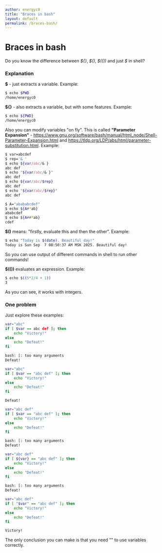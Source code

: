 ```yaml
---
author: energyc0
title: "Braces in bash"
layout: default
permalink: /braces-bash/
---
```


# Braces in bash
Do you know the difference between *\$\{\}*, *\$()*, *\$(())* and just *\$* in shell?

### Explanation
**\$** - just extracts a variable. Example:
```bash
$ echo $PWD 
/home/energyc0
```

**${}** - also extracts a variable, but with some features. Example:
```bash
$ echo ${PWD}
/home/energyc0
```
Also you can modify variables \"on fly\". This is called **"Parameter Expansion"** - <https://www.gnu.org/software/bash/manual/html_node/Shell-Parameter-Expansion.html> and <https://tldp.org/LDP/abs/html/parameter-substitution.html>. Example:
```bash
$ var=abcdef
$ rep='& '
$ echo ${var/abc/& }
abc def
$ echo "${var/abc/& }"
abc def
$ echo ${var/abc/$rep}
abc def
$ echo "${var/abc/$rep}"
abc def

$ A="abababcdef"
$ echo ${A#*ab}
ababcdef
$ echo ${A##*ab}
cdef
```

**\$\(\)** means: "firstly, evaluate this and then the other". Example:
```bash
$ echo "Today is $(date). Beautiful day!"
Today is Sun Sep  7 08:50:37 AM MSK 2025. Beautiful day!
```
So you can use output of different commands in shell to run other commands!

**\$\(\(\)\)** evaluates an expression. Example:
```bash
$ echo $((5*2/4 + 1))
3
```
As you can see, it works with integers.

### One problem
Just explore these examples:
```bash
var="abc"
if [ $var == abc def ]; then
    echo "Victory!"
else
    echo "Defeat!"
fi

bash: [: too many arguments
Defeat!
```
```bash
var="abc"
if [ $var == "abc def" ]; then
    echo "Victory!"
else
    echo "Defeat!"
fi

Defeat!
```
```bash
var="abc def"
if [ $var == "abc def" ]; then
    echo "Victory!"
else
    echo "Defeat!"
fi

bash: [: too many arguments
Defeat!
```
```bash
var="abc def"
if [ ${var} == "abc def" ]; then
    echo "Victory!"
else
    echo "Defeat!"
fi

bash: [: too many arguments
Defeat!
```
```bash
var="abc def"
if [ "$var" == "abc def" ]; then
    echo "Victory!"
else
    echo "Defeat!"
fi

Victory!
```
The only conclusion you can make is that you need "" to use variables correctly.